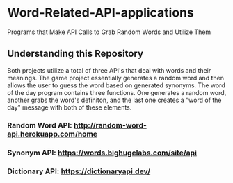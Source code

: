 # Word-Related-API-applications
Programs that Make API Calls to Grab Random Words and Utilize Them

## Understanding this Repository
Both projects utilize a total of three API's that deal with words and their meanings. The game project essentially
generates a random word and then allows the user to guess the word based on generated synonyms. The word of the day
program contains three functions. One generates a random word, another grabs the word's definiton, and the last one
creates a "word of the day" message with both of these elements.

### Random Word API: http://random-word-api.herokuapp.com/home
### Synonym API: https://words.bighugelabs.com/site/api
### Dictionary API: https://dictionaryapi.dev/
